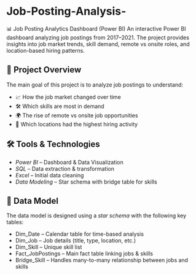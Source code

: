 # Job-Posting-Analysis-
📊 Job Posting Analytics Dashboard (Power BI) An interactive Power BI dashboard analyzing job postings from 2017–2021. The project provides insights into job market trends, skill demand, remote vs onsite roles, and location-based hiring patterns.
## 🔎 Project Overview
The main goal of this project is to analyze job postings to understand:
- 📈 How the job market changed over time  
- 🛠 Which skills are most in demand  
- 🌍 The rise of remote vs onsite job opportunities  
- 📍 Which locations had the highest hiring activity  

## 🛠 Tools & Technologies
- *Power BI* – Dashboard & Data Visualization  
- *SQL* – Data extraction & transformation  
- *Excel* – Initial data cleaning  
- *Data Modeling* – Star schema with bridge table for skills  

## 📂 Data Model
The data model is designed using a *star schema* with the following key tables:
- Dim_Date – Calendar table for time-based analysis  
- Dim_Job – Job details (title, type, location, etc.)  
- Dim_Skill – Unique skill list  
- Fact_JobPostings – Main fact table linking jobs & skills  
- Bridge_Skill – Handles many-to-many relationship between jobs and skills  

